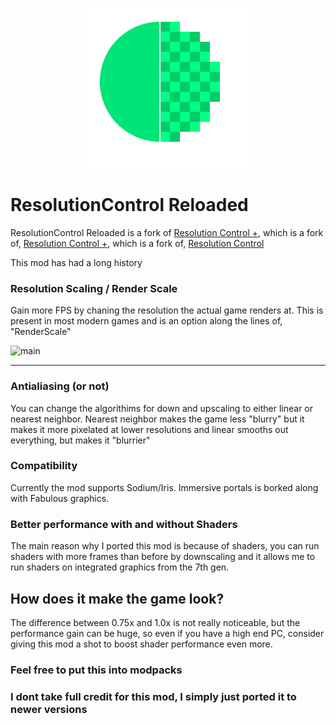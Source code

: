 <p align="center">
	<img width=256px src="GitHub/logo.png" />
</p>

# ResolutionControl Reloaded

ResolutionControl Reloaded is a fork of [Resolution Control +](https://github.com/trisk/Resolution-Control), which is a fork of, [Resolution Control +](https://github.com/UltimateBoomer/Resolution-Control), which is a fork of, [Resolution Control](https://github.com/juliand665/Resolution-Control)

This mod has had a long history

### Resolution Scaling / Render Scale

Gain more FPS by chaning the resolution the actual game renders at. This is present in most modern games and is an option along the lines of, "RenderScale"

![main](GitHub/mainsettings.png)

---

### Antialiasing (or not)

You can change the algorithims for down and upscaling to either linear or nearest neighbor. Nearest neighbor makes the game less "blurry" but it makes it more pixelated at lower resolutions and linear smooths out everything, but makes it "blurrier"

### Compatibility

Currently the mod supports Sodium/Iris. Immersive portals is borked along with Fabulous graphics.

### Better performance with and without Shaders

The main reason why I ported this mod is because of shaders, you can run shaders with more frames than before by downscaling and it allows me to run shaders on integrated graphics from the 7th gen. 

## How does it make the game look?

The difference between 0.75x and 1.0x is not really noticeable, but the performance gain can be huge, so even if you have a high end PC, consider giving this mod a shot to boost shader performance even more.

### Feel free to put this into modpacks

### I dont take full credit for this mod, I simply just ported it to newer versions
